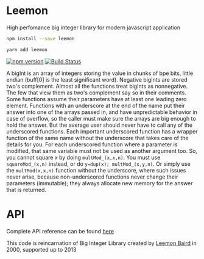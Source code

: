 # Leemon

High perfomance big integer library for modern javascript application

```bash
npm install --save leemon
```

```bash
yarn add leemon
```

[![npm version][npm-image]][npm-url]
[![Build Status][travis-image]][travis-url]


A bigInt is an array of integers storing the value in chunks of bpe bits, little endian (buff[0] is the least significant word).
Negative bigInts are stored two's complement. Almost all the functions treat bigInts as nonnegative. The few that view them as two's complement say so in their comments.
Some functions assume their parameters have at least one leading zero element.
Functions with an underscore at the end of the name put their answer into one of the arrays passed in, and have unpredictable behavior in case of overflow, so the caller must make sure the arrays are big enough to hold the answer.
But the average user should never have to call any of the underscored functions. Each important underscored function has a wrapper function of the same name without the underscore that takes care of the details for you.
For each underscored function where a parameter is modified, that same variable must not be used as another argument too.
So, you cannot square x by doing `multMod_(x,x,n)`.  You must use `squareMod_(x,n)` instead, or do `y=dup(x); multMod_(x,y,n)`.
Or simply use the `multMod(x,x,n)` function without the underscore, where such issues never arise, because non-underscored functions never change their parameters (immutable); they always allocate new memory for the answer that is returned.

# API
Complete API reference can be found [here](./API.md)

This code is reincarnation of Big Integer Library created by [Leemon Baird](www.leemon.com) in 2000, supported up to 2013

[npm-url]: https://www.npmjs.org/package/leemon
[npm-image]: https://badge.fury.io/js/leemon.svg
[travis-image]: https://travis-ci.org/zerobias/leemon.svg?branch=master
[travis-url]: https://travis-ci.org/zerobias/leemon
